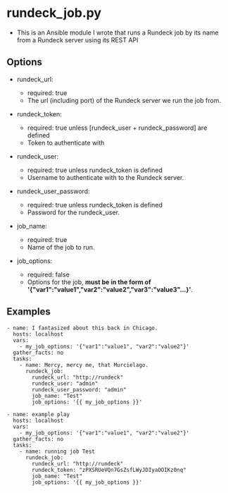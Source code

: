 # rundeck_job.py
- This is an Ansible module I wrote that runs a Rundeck job by its name from a Rundeck server using its REST API

## Options
- rundeck_url:
    - required: true
    - The url (including port) of the Rundeck server we run the job from.

- rundeck_token:
    - required: true unless [rundeck_user + rundeck_password] are defined
    - Token to authenticate with

- rundeck_user:
    - required: true unless rundeck_token is defined
    - Username to authenticate with to the Rundeck server.

- rundeck_user_password:
    - required: true unless rundeck_token is defined
    - Password for the rundeck_user.

- job_name:
    - required: true
    - Name of the job to run.

- job_options:
    - required: false
    - Options for the job, **must be in the form of '{"var1":"value1","var2":"value2","var3":"value3"...}'**.

## Examples
```
- name: I fantasized about this back in Chicago.
  hosts: localhost
  vars:
    - my_job_options: '{"var1":"value1", "var2":"value2"}'
  gather_facts: no
  tasks:
    - name: Mercy, mercy me, that Murcielago.
      rundeck_job:
        rundeck_url: "http://rundeck"
        rundeck_user: "admin"
        rundeck_user_password: "admin"
        job_name: "Test"
        job_options: '{{ my_job_options }}'
        
- name: example play
  hosts: localhost
  vars:
    - my_job_options: '{"var1":"value1", "var2":"value2"}'
  gather_facts: no
  tasks:
    - name: running job Test
      rundeck_job:
        rundeck_url: "http://rundeck"
        rundeck_token: "zPXSRUeVQn7GsZsfLWyJDIyaOOIKz0nq"
        job_name: "Test"
        job_options: '{{ my_job_options }}'
```